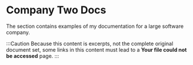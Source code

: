# Company Two Docs

The section contains examples of my documentation for a large software company.

:::Caution
Because this content is excerpts, not the complete original document set, some links in this content must lead to a <b>Your file could not be accessed</b> page.
:::